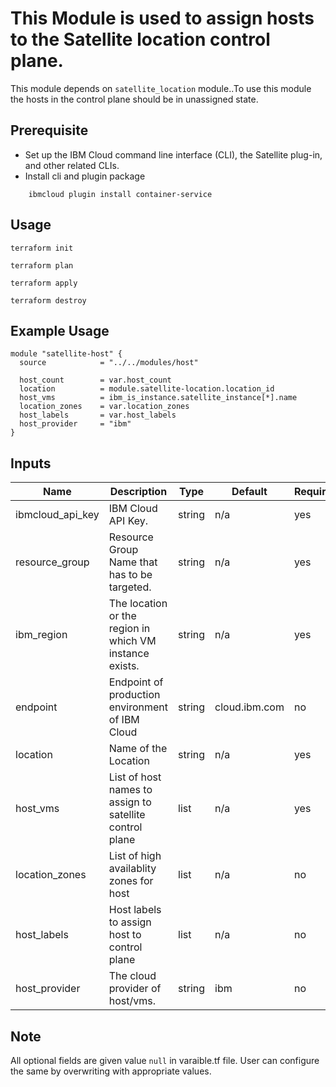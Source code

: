 # This Module is used to assign hosts to the Satellite location control plane.

This module depends on `satellite_location` module..To use this module the hosts in the control plane should be in unassigned state.
 
## Prerequisite

* Set up the IBM Cloud command line interface (CLI), the Satellite plug-in, and other related CLIs.
* Install cli and plugin package
```console
    ibmcloud plugin install container-service
```
## Usage

```
terraform init
```
```
terraform plan
```
```
terraform apply
```
```
terraform destroy
```

## Example Usage

``` hcl
module "satellite-host" {
  source            = "../../modules/host"

  host_count        = var.host_count
  location          = module.satellite-location.location_id
  host_vms          = ibm_is_instance.satellite_instance[*].name
  location_zones    = var.location_zones
  host_labels       = var.host_labels
  host_provider     = "ibm"
}
```

<!-- BEGINNING OF PRE-COMMIT-TERRAFORM DOCS HOOK -->
## Inputs

| Name                                  | Description                                                       | Type     | Default | Required |
|---------------------------------------|-------------------------------------------------------------------|----------|---------|----------|
| ibmcloud_api_key                      | IBM Cloud API Key.                                                | string   | n/a     | yes      |
| resource_group                        | Resource Group Name that has to be targeted.                      | string   | n/a     | yes      |
| ibm_region                            | The location or the region in which VM instance exists.           | string   | n/a     | yes      |
| endpoint                              | Endpoint of production environment of IBM Cloud                   | string   |cloud.ibm.com| no  |
| location                              | Name of the Location                                              | string   | n/a     | yes      |
| host_vms                              | List of host names to assign to satellite control plane           | list     | n/a     | yes      |
| location_zones                        | List of high availablity zones for host                           | list     | n/a     | no       |
| host_labels                           | Host labels to assign host to control plane                       | list     | n/a     | no       |
| host_provider                         | The cloud provider of host/vms.                                   | string   | ibm     | no       |


<!-- END OF PRE-COMMIT-TERRAFORM DOCS HOOK -->
## Note

All optional fields are given value `null` in varaible.tf file. User can configure the same by overwriting with appropriate values.

